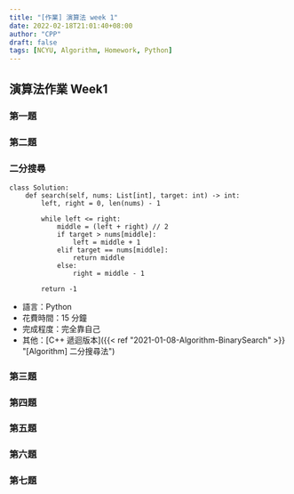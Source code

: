 ```yaml
---
title: "[作業] 演算法 week 1"
date: 2022-02-18T21:01:40+08:00
author: "CPP"
draft: false
tags: [NCYU, Algorithm, Homework, Python]
---
```


## 演算法作業 Week1

### 第一題
### 第二題

### 二分搜尋
```python=
class Solution:
    def search(self, nums: List[int], target: int) -> int:
        left, right = 0, len(nums) - 1

        while left <= right:
            middle = (left + right) // 2
            if target > nums[middle]:
                left = middle + 1
            elif target == nums[middle]:
                return middle
            else:
                right = middle - 1

        return -1
```

* 語言：Python
* 花費時間：15 分鐘
* 完成程度：完全靠自己
* 其他：[C++ 遞迴版本]({{< ref "2021-01-08-Algorithm-BinarySearch" >}} "[Algorithm] 二分搜尋法")


### 第三題
### 第四題
### 第五題
### 第六題
### 第七題
